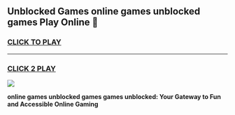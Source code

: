 
## Unblocked Games online games unblocked games Play Online 👋
<h3>
<a href="https://news.freeplayer.one?title=online_games_unblocked_games&ref=17F">CLICK TO PLAY</a></h3>
<hr>

<h3>
<a href="https://news.freeplayer.one?title=online_games_unblocked_games&ref=17F">CLICK 2 PLAY</a>
  
</h3>

<a href="https://news.freeplayer.one?title=online_games_unblocked_games&ref=17F/"><img src="https://clearcache.store/games.png"></a>


**online games unblocked games games unblocked: Your Gateway to Fun and Accessible Online Gaming**
